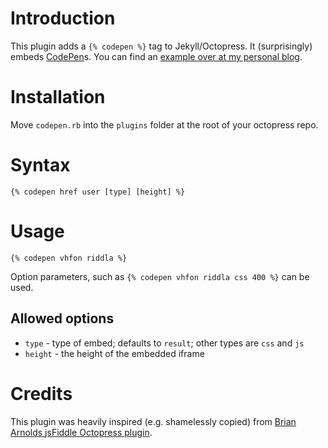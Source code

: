 # Introduction

This plugin adds a `{% codepen %}` tag to Jekyll/Octopress. It (surprisingly) embeds [CodePen](http://codepen.io)s. You can find an [example over at my personal blog](http://volker-rose.de/blog/2012/11/03/codepen-plugin-for-octopress/).

# Installation

Move `codepen.rb` into the `plugins` folder at the root of your octopress repo.

# Syntax #

	{% codepen href user [type] [height] %}

# Usage

    {% codepen vhfon riddla %}

Option parameters, such as `{% codepen vhfon riddla css 400 %}` can be used.

## Allowed options

 * `type` - type of embed; defaults to `result`; other types are `css` and `js`
 * `height` - the height of the embedded iframe

# Credits

This plugin was heavily inspired (e.g. shamelessly copied) from [Brian Arnolds jsFiddle Octopress plugin](http://brianarn.github.com/blog/2011/08/jsfiddle-plugin/).